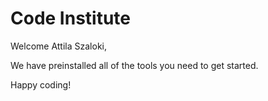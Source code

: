 # Code Institute

Welcome Attila Szaloki,

We have preinstalled all of the tools you need to get started.

Happy coding!